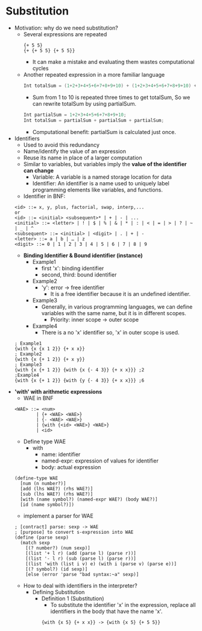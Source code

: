 Substitution
==
- Motivation: why do we need substitution?
  - Several expressions are repeated
    ```racket
    {+ 5 5}
    {+ {+ 5 5} {+ 5 5}}
    ```   
    - It can make a mistake and evaluating them wastes computational cycles
  - Another repeated expression in a more familiar language
    ```c
    Int totalSum = (1+2+3+4+5+6+7+8+9+10) + (1+2+3+4+5+6+7+8+9+10) + (1+2+3+4+5+6+7+8+9+10);
    ```
    - Sum from 1 to 10 is repeated three times to get totalSum, So we can rewrite totalSum by using partialSum.
    ```c
    Int partialSum = 1+2+3+4+5+6+7+8+9+10;
    Int totalSum = partialSum + partialSum + partialSum;
    ```
    - Computational benefit: partialSum is calculated just once.
- Identifiers
  - Used to avoid this redundancy
  - Name/identify the value of an expression
  - Reuse its name in place of a larger computation
  - Similar to variables, but variables imply the **value of the identifier can change** 
    - Variable: A variable is a named storage location for data
    - Identifier: An identifier is a name used to uniquely label programming elements like variables, and functions.
  - Identifier in BNF:
  ```
  <id> ::= x, y, plus, factorial, swap, interp,...
  or
  <id> ::= <initial> <subsequent>* | + | - | ...
  <initial>	::= <letter> | ! | $ | % | & | * | : | < | = | > | ? | ~ | _ | ^
  <subsequent> ::= <initial> | <digit> | . | + | -
  <letter> ::= a | b | … | z
  <digit> ::= 0 | 1 | 2 | 3 | 4 | 5 | 6 | 7 | 8 | 9 
  ```
  - **Binding Identifier & Bound identifier (instance)**
    - Example1
      - first 'x': binding identifier
      - second, third: bound identifier
    - Example2
      - 'y': error -> free identifier
        - It is a free identifier because it is an undefined identifier.
    - Example3
      - Generally, in various programming languages, we can define variables with the same name, but it is in different scopes.
        - Priority: inner scope -> outer scope
    - Example4
      - There is a no 'x' identifier so, 'x' in outer scope is used.
  ```racket
  ; Example1 
  {with {x {x 1 2}} {+ x x}}
  ; Example2
  {with {x {+ 1 2}} {+ x y}}
  ; Example3
  {with {x {+ 1 2}} {with {x {- 4 3}} {+ x x}}} ;2
  ;Example4
  {with {x {+ 1 2}} {with {y {- 4 3}} {+ x x}}} ;6
  ```
- **'with' with arithmetic expressions**
  - WAE in BNF
  ```
  <WAE> ::= <num>
          | {+ <WAE> <WAE>}
          | {- <WAE> <WAE>}
          | {with {<id> <WAE>} <WAE>}
          | <id>
  ```
  - Define type WAE
    - with
      - name: identifier
      - named-expr: expression of values for identifier
      - body: actual expression
  ```racket
  (define-type WAE
    [num (n number?)]
    [add (lhs WAE?) (rhs WAE?)]
    [sub (lhs WAE?) (rhs WAE?)]
    [with (name symbol?) (named-expr WAE?) (body WAE?)]
    [id (name symbol?)])
  ```
  - implement a parser for WAE
  ```racket
  ; [contract] parse: sexp -> WAE
  ; [purpose] to convert s-expression into WAE
  (define (parse sexp)
    (match sexp
      [(? number?) (num sexp)]
      [(list '+ l r) (add (parse l) (parse r))]
      [(list '- l r) (sub (parse l) (parse r))]
      [(list 'with (list i v) e) (with i (parse v) (parse e))]
      [(? symbol?) (id sexp)]
      [else (error 'parse "bad syntax:~a" sexp)]
  ```
  - How to deal with identifiers in the interpreter?
    - Defining Substitution
      - Definition 1 (Substitution)
        - To substitute the identifier 'x' in the expression, replace all identifiers in the body that have the name 'x'.
        ```
        {with {x 5} {+ x x}} -> {with {x 5} {+ 5 5}}
        ```
